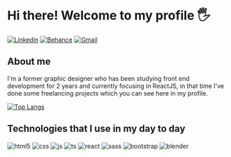 # Hi there! Welcome to my profile 🖐️

[![Linkedin](https://img.shields.io/badge/LinkedIn-0077B5?style=for-the-badge&logo=linkedin&logoColor=white)](https://www.linkedin.com/in/guilhermereis1/)
[![Behance](https://img.shields.io/badge/Behance-0054F7?style=for-the-badge&logo=behance&logoColor=white)](behance.net/guilhermereis1)
[![Gmail](https://img.shields.io/badge/Gmail-D14836?style=for-the-badge&logo=gmail&logoColor=white)](mailto:guilhermereisdl@gmail.com)

## About me

I'm a former graphic designer who has been studying front end development for 2 years and currently focusing in ReactJS, in that time I've done some freelancing projects which you can see here in my profile.

[![Top Langs](https://github-readme-stats.vercel.app/api/top-langs/?username=guilhermereis1k)](https://github.com/anuraghazra/github-readme-stats)


## Technologies that I use in my day to day

<div style="display: inline_block">
  <img align="center" alt="html5" src="https://img.shields.io/badge/HTML5-E34F26?style=for-the-badge&logo=html5&logoColor=white" />
  <img align="center" alt="css" src="https://img.shields.io/badge/CSS3-1572B6?style=for-the-badge&logo=css3&logoColor=white" />
  <img align="center" alt="js" src="https://img.shields.io/badge/JavaScript-F7DF1E?style=for-the-badge&logo=javascript&logoColor=black" />
  <img align="center" alt="ts" src="https://img.shields.io/badge/TypeScript-007ACC?style=for-the-badge&logo=typescript&logoColor=white" />
  <img align="center" alt="react" src="https://img.shields.io/badge/React-20232A?style=for-the-badge&logo=react&logoColor=61DAFB" />
  <img align="center" alt="sass" src="https://img.shields.io/badge/Sass-CC6699?style=for-the-badge&logo=sass&logoColor=white" />
  <img align="center" alt="bootstrap" src="https://img.shields.io/badge/Bootstrap-563D7C?style=for-the-badge&logo=bootstrap&logoColor=white" />
  <img align="center" alt="blender" src="https://img.shields.io/badge/blender-%23F5792A.svg?style=for-the-badge&logo=blender&logoColor=white" />
  
</div><br/>
